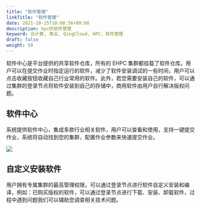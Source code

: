```yaml
---
title: "软件管理"
linkTitle: "软件管理"
date: 2021-10-15T10:08:56+09:00
description: hpc的软件管理
keyword: 云计算, 青云, QingCloud, HPC，软件管理
draft: false
weight: 50
---
```


软件中心是平台提供的共享软件仓库，所有的 EHPC 集群都挂载了软件仓库。用户可以在提交作业时指定运行的软件，减少了软件安装调试的一些时间，用户可以点击收藏按钮收藏自己行业常用的软件。此外，若您需要安装自己的软件，可以通过集群的登录节点将软件安装到自己的存储中，商用软件由用户自行解决版权问题。

## 软件中心

系统提供软件中心，集成多款行业相关软件，用户可以查看和使用，支持一键提交作业，系统将自动找到您的集群，配置作业参数来快速提交作业。

![](../../_images/qs_ehpc_software.png)

## 自定义安装软件

用户拥有专属集群的最高管理权限，可以通过登录节点进行软件自定义安装和编译，例如：已购买版权的软件，可以通过登录节点进行下载、安装、卸载软件，过程中遇到问题我们可以辅助您调查相关技术问题。



